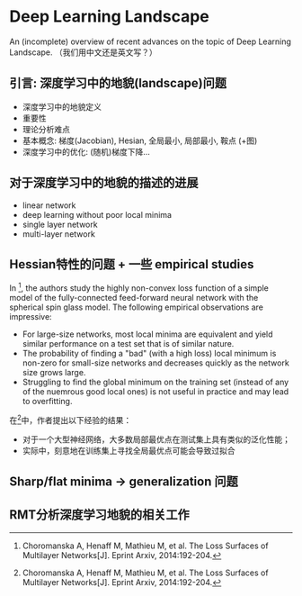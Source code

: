# Deep Learning Landscape
An (incomplete) overview of recent advances on the topic of Deep Learning Landscape. （我们用中文还是英文写？）

## 引言: 深度学习中的地貌(landscape)问题
* 深度学习中的地貌定义
* 重要性
* 理论分析难点
* 基本概念: 梯度(Jacobian), Hesian, 全局最小, 局部最小, 鞍点 (+图)
* 深度学习中的优化: (随机)梯度下降...

## 对于深度学习中的地貌的描述的进展
* linear network
* deep learning without poor local minima
* single layer network
* multi-layer network

## Hessian特性的问题 + 一些 empirical studies
In [^1], the authors study the highly non-convex loss function of a simple model of the fully-connected feed-forward neural network with the spherical spin glass model. The following empirical observations are impressive:
* For large-size networks, most local minima are equivalent and yield similar performance on a test set that is of similar nature.
* The probability of finding a "bad" (with a high loss) local minimum is non-zero for small-size networks and decreases quickly as the network size grows large.
* Struggling to find the global minimum on the training set (instead of any of the nuemrous good local ones) is not useful in practice and may lead to overfitting.

在[^1]中，作者提出以下经验的结果：
* 对于一个大型神经网络，大多数局部最优点在测试集上具有类似的泛化性能；
* 实际中，刻意地在训练集上寻找全局最优点可能会导致过拟合
## Sharp/flat minima -> generalization 问题

## RMT分析深度学习地貌的相关工作


[^1]: Choromanska A, Henaff M, Mathieu M, et al. The Loss Surfaces of Multilayer Networks\[J\]. Eprint Arxiv, 2014:192-204.
